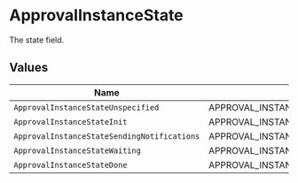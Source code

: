 # ApprovalInstanceState

The state field.


## Values

| Name                                          | Value                                         |
| --------------------------------------------- | --------------------------------------------- |
| `ApprovalInstanceStateUnspecified`            | APPROVAL_INSTANCE_STATE_UNSPECIFIED           |
| `ApprovalInstanceStateInit`                   | APPROVAL_INSTANCE_STATE_INIT                  |
| `ApprovalInstanceStateSendingNotifications`   | APPROVAL_INSTANCE_STATE_SENDING_NOTIFICATIONS |
| `ApprovalInstanceStateWaiting`                | APPROVAL_INSTANCE_STATE_WAITING               |
| `ApprovalInstanceStateDone`                   | APPROVAL_INSTANCE_STATE_DONE                  |